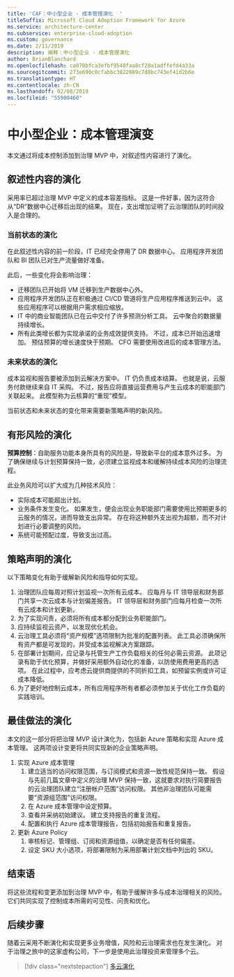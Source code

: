 ```yaml
---
title: 'CAF：中小型企业 - 成本管理演化  '
titleSuffix: Microsoft Cloud Adoption Framework for Azure
ms.service: architecture-center
ms.subservice: enterprise-cloud-adoption
ms.custom: governance
ms.date: 2/11/2019
description: 阐释：中小型企业 - 成本管理演化
author: BrianBlanchard
ms.openlocfilehash: ca070bfca3efbf9548faa8cf28a1adffefd4a33a
ms.sourcegitcommit: 273e690c0cfabbc3822089c7d8bc743ef41d2b6e
ms.translationtype: HT
ms.contentlocale: zh-CN
ms.lasthandoff: 02/08/2019
ms.locfileid: "55900460"
---
```

# <a name="small-to-medium-enterprise-cost-management-evolution"></a>中小型企业：成本管理演变

本文通过将成本控制添加到治理 MVP 中，对叙述性内容进行了演化。

## <a name="evolution-of-the-narrative"></a>叙述性内容的演化

采用率已超过治理 MVP 中定义的成本容差指标。 这是一件好事，因为这符合从“DR”数据中心迁移后出现的结果。 现在，支出增加证明了云治理团队的时间投入是合理的。

### <a name="evolution-of-the-current-state"></a>当前状态的演化

在此叙述性内容的前一阶段，IT 已经完全停用了 DR 数据中心。 应用程序开发团队和 BI 团队已对生产流量做好准备。

此后，一些变化将会影响治理：

- 迁移团队已开始将 VM 迁移到生产数据中心外。
- 应用程序开发团队正在积极通过 CI/CD 管道将生产应用程序推送到云中。 这些应用程序可以根据用户需求相应缩放。
- IT 中的商业智能团队已在云中交付了许多预测分析工具。 云中聚合的数据量持续增长。
- 所有此类增长都为实现承诺的业务成效提供支持。 不过，成本已开始迅速增加。 预估预算的增长速度快于预期。 CFO 需要使用改进后的成本管理方法。

### <a name="evolution-of-the-future-state"></a>未来状态的演化

成本监视和报告要被添加到云解决方案中。 IT 仍负责成本结算。 也就是说，云服务付款继续来自 IT 采购。 不过，报告应将直接运营费用与产生云成本的职能部门关联起来。 此模型称为云核算的“重现”模型。

当前状态和未来状态的变化带来需要新策略声明的新风险。

## <a name="evolution-of-tangible-risks"></a>有形风险的演化

**预算控制**：自助服务功能本身所具有的风险是，导致新平台的成本意外过多。 为了确保继续与计划预算保持一致，必须建立监视成本和缓解持续成本风险的治理流程。

此业务风险可以扩大成为几种技术风险：

- 实际成本可能超出计划。
- 业务条件发生变化。 如果发生，便会出现业务职能部门需要使用比预期更多的云服务的情况，进而导致支出异常。 存在将这种额外支出视为超额，而不对计划进行必要调整的风险。
- 系统可能预配过度，导致支出过高。

## <a name="evolution-of-the-policy-statements"></a>策略声明的演化

以下策略变化有助于缓解新风险和指导如何实现。

1. 治理团队应每周对照计划监视一次所有云成本。 应每月与 IT 领导层和财务部门共享一次云成本与计划偏差报告。 IT 领导层和财务部门应每月检查一次所有云成本和计划更新。
2. 为了实现问责，必须将所有成本都分配到业务职能部门。
3. 应持续监视云资产，以发现优化机会。
4. 云治理工具必须将“资产规模”选项限制为批准的配置列表。 此工具必须确保所有资产都是可发现的，并受成本监视解决方案跟踪。
5. 在部署计划期间，应记录与托管生产工作负载相关的任何必需云资源。 此项记录有助于优化预算，并做好采用额外自动化的准备，以防使用费用更高的选项。 在此过程中，应考虑云提供商提供的不同折扣工具，如预留实例或许可证成本降低。
6. 为了更好地控制云成本，所有应用程序所有者都必须参加关于优化工作负载的实践培训。

## <a name="evolution-of-the-best-practices"></a>最佳做法的演化

本文的这一部分将把治理 MVP 设计演化为，包括新 Azure 策略和实现 Azure 成本管理。 这两项设计变更将共同实现新的企业策略声明。

1. 实现 Azure 成本管理
    1. 建立适当的访问权限范围，与订阅模式和资源一致性规范保持一致。 假设与先前几篇文章中定义的治理 MVP 保持一致，这就要求对执行简要报告的云治理团队建立“注册帐户范围”访问权限。 其他非治理团队可能需要“资源组范围”访问权限。
    2. 在 Azure 成本管理中设定预算。
    3. 查看并采纳初始建议。 建立支持报告的重复流程。
    4. 配置和执行 Azure 成本管理报告，包括初始报告和重复报告。
2. 更新 Azure Policy
    1. 审核标记、管理组、订阅和资源组值，以确定是否有任何偏差。
    2. 设定 SKU 大小选项，将部署限制为采用部署计划文档中列出的 SKU。

## <a name="conclusion"></a>结束语

将这些流程和变更添加到治理 MVP 中，有助于缓解许多与成本治理相关的风险。 它们共同实现了控制成本所需的可见性、问责和优化。

## <a name="next-steps"></a>后续步骤

随着云采用不断演化和实现更多业务增值，风险和云治理需求也在发生演化。 对于治理之旅中的这家虚构公司，下一步是使用此治理投资来管理多个云。

> [!div class="nextstepaction"]
> [多云演化](./multi-cloud-evolution.md)
